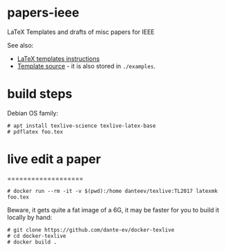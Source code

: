 # papers-ieee
LaTeX Templates and drafts of misc papers for IEEE

See also:

* [LaTeX templates instructions](http://www.ctan.org/tex-archive/macros/latex/contrib/IEEEtran/IEEEtran_HOWTO.pdf)
* [Template source](https://www.ieee.org/content/dam/ieee-org/ieee/web/org/conferences/Conference-LaTeX-template_7-9-18.zip) -
  it is also stored in `./examples`.

# build steps

Debian OS family:

```
# apt install texlive-science texlive-latex-base
# pdflatex foo.tex
```

# live edit a paper
===================

```
# docker run --rm -it -v $(pwd):/home danteev/texlive:TL2017 latexmk foo.tex
```

Beware, it gets quite a fat image of a 6G, it may be faster for you to build it
locally by hand:
```
# git clone https://github.com/dante-ev/docker-texlive
# cd docker-texlive
# docker build .
```

